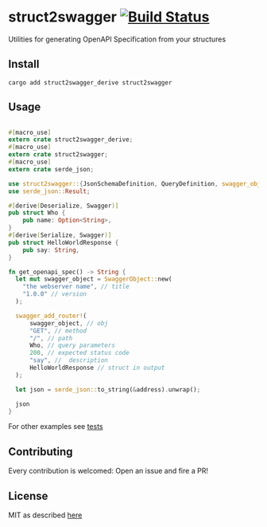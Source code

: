 # struct2swagger [![Build Status](https://travis-ci.org/allevo/struct2swagger.svg?branch=master)](https://travis-ci.org/allevo/struct2swagger)

Utilities for generating OpenAPI Specification from your structures

## Install
```
cargo add struct2swagger_derive struct2swagger
```

## Usage

```rust

#[macro_use]
extern crate struct2swagger_derive;
#[macro_use]
extern crate struct2swagger;
#[macro_use]
extern crate serde_json;

use struct2swagger::{JsonSchemaDefinition, QueryDefinition, swagger_object::SwaggerObject};
use serde_json::Result;

#[derive(Deserialize, Swagger)]
pub struct Who {
    pub name: Option<String>,
}
#[derive(Serialize, Swagger)]
pub struct HelloWorldResponse {
    pub say: String,
}

fn get_openapi_spec() -> String {
  let mut swagger_object = SwaggerObject::new(
    "the webserver name", // title
    "1.0.0" // version
  );

  swagger_add_router!(
      swagger_object, // obj
      "GET", // method
      "/", // path
      Who, // query parameters
      200, // expected status code
      "say", //  description
      HelloWorldResponse // struct in output
  );

  let json = serde_json::to_string(&address).unwrap();

  json
}
```

For other examples see [tests](./struct2swagger_derive/tests/swagger.rs)

## Contributing

Every contribution is welcomed: Open an issue and fire a PR!

## License

MIT as described [here](./LICENSE)
